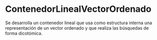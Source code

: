 # ContenedorLinealVectorOrdenado

Se desarrolla un contenedor lineal que usa como estructura interna una representación de un vector ordenado y que realiza las búsquedas de forma dicotómica.
